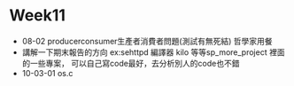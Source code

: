 # Week11
* 08-02 producerconsumer生產者消費者問題(測試有無死結)
哲學家用餐
* 講解一下期末報告的方向 ex:sehttpd 編譯器 kilo 等等sp_more_project 裡面的一些專案， 可以自己寫code最好，去分析別人的code也不錯
* 10-03-01 os.c